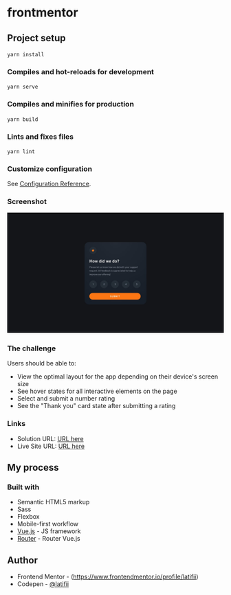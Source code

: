 # frontmentor

## Project setup
```
yarn install
```

### Compiles and hot-reloads for development
```
yarn serve
```

### Compiles and minifies for production
```
yarn build
```

### Lints and fixes files
```
yarn lint
```

### Customize configuration
See [Configuration Reference](https://cli.vuejs.org/config/).

### Screenshot

![](./src/assets/design.jpg)

### The challenge

Users should be able to:

- View the optimal layout for the app depending on their device's screen size
- See hover states for all interactive elements on the page
- Select and submit a number rating
- See the "Thank you" card state after submitting a rating

### Links

- Solution URL: [URL here](https://www.frontendmentor.io/solutions/interactive-rating-component-using-sass-and-vuejs-v89nQrGurw)
- Live Site URL: [URL here](https://rating-component-vue.netlify.app/)

## My process

### Built with

- Semantic HTML5 markup
- Sass
- Flexbox
- Mobile-first workflow
- [Vue.js](https://vuejs.org/) - JS framework
- [Router](https://router.vuejs.org/) - Router Vue.js

## Author

- Frontend Mentor - (https://www.frontendmentor.io/profile/latifii)
- Codepen  - [@latifii](https://codepen.io/latifii)
